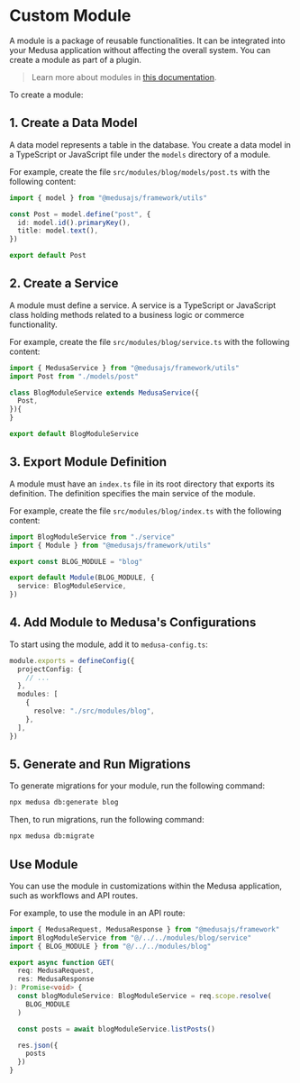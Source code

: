 # Custom Module

A module is a package of reusable functionalities. It can be integrated into your Medusa application without affecting the overall system. You can create a module as part of a plugin.

> Learn more about modules in [this documentation](https://docs.medusajs.com/learn/fundamentals/modules).

To create a module:

## 1. Create a Data Model

A data model represents a table in the database. You create a data model in a TypeScript or JavaScript file under the `models` directory of a module.

For example, create the file `src/modules/blog/models/post.ts` with the following content:

```ts
import { model } from "@medusajs/framework/utils"

const Post = model.define("post", {
  id: model.id().primaryKey(),
  title: model.text(),
})

export default Post
```

## 2. Create a Service

A module must define a service. A service is a TypeScript or JavaScript class holding methods related to a business logic or commerce functionality.

For example, create the file `src/modules/blog/service.ts` with the following content:

```ts
import { MedusaService } from "@medusajs/framework/utils"
import Post from "./models/post"

class BlogModuleService extends MedusaService({
  Post,
}){
}

export default BlogModuleService
```

## 3. Export Module Definition

A module must have an `index.ts` file in its root directory that exports its definition. The definition specifies the main service of the module.

For example, create the file `src/modules/blog/index.ts` with the following content:

```ts
import BlogModuleService from "./service"
import { Module } from "@medusajs/framework/utils"

export const BLOG_MODULE = "blog"

export default Module(BLOG_MODULE, {
  service: BlogModuleService,
})
```

## 4. Add Module to Medusa's Configurations

To start using the module, add it to `medusa-config.ts`:

```ts
module.exports = defineConfig({
  projectConfig: {
    // ...
  },
  modules: [
    {
      resolve: "./src/modules/blog",
    },
  ],
})
```

## 5. Generate and Run Migrations

To generate migrations for your module, run the following command:

```bash
npx medusa db:generate blog
```

Then, to run migrations, run the following command:

```bash
npx medusa db:migrate
```

## Use Module

You can use the module in customizations within the Medusa application, such as workflows and API routes.

For example, to use the module in an API route:

```ts
import { MedusaRequest, MedusaResponse } from "@medusajs/framework"
import BlogModuleService from "@/../../modules/blog/service"
import { BLOG_MODULE } from "@/../../modules/blog"

export async function GET(
  req: MedusaRequest,
  res: MedusaResponse
): Promise<void> {
  const blogModuleService: BlogModuleService = req.scope.resolve(
    BLOG_MODULE
  )

  const posts = await blogModuleService.listPosts()

  res.json({
    posts
  })
}
```
